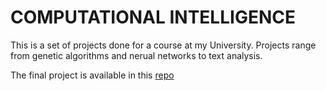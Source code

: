 # COMPUTATIONAL INTELLIGENCE

This is a set of projects done for a course at my University. Projects range from genetic algorithms and nerual networks to text analysis.

The final project is available in this [repo]( https://github.com/gnapiorkowski/projekt_inteligencja_obliczeniowa )
